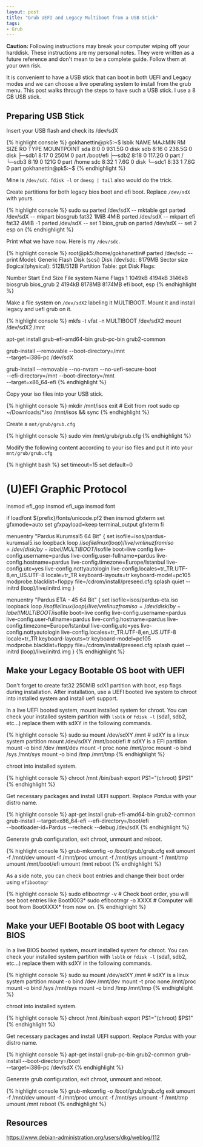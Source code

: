 ```yaml
---
layout: post
title: "Grub UEFI and Legacy Multiboot from a USB Stick"
tags:
- Grub
---
```


**Caution:** Following instructions may break your computer wiping off your
harddisk. These instructions are my personal notes. They were written as a
future reference and don't mean to be a complete guide. Follow them at your own
risk.

It is convenient to have a USB stick that can boot in both UEFI and Legacy modes
and we can choose a live operating system to install from the grub menu. This
post walks through the steps to have such a USB stick. I use a 8 GB USB stick.

## Preparing USB Stick
Insert your USB flash and check its /dev/sdX

{% highlight console %}
gokhanettin@pk5:~$ lsblk
NAME   MAJ:MIN RM   SIZE RO TYPE MOUNTPOINT
sda      8:0    0 931.5G  0 disk 
sdb      8:16   0 238.5G  0 disk 
├─sdb1   8:17   0   250M  0 part /boot/efi
├─sdb2   8:18   0 117.2G  0 part /
└─sdb3   8:19   0   121G  0 part /home
sdc      8:32   1   7.6G  0 disk 
└─sdc1   8:33   1   7.6G  0 part 
gokhanettin@pk5:~$ 
{% endhighlight %}

Mine is `/dev/sdc`. `fdisk -l` or `dmesg | tail` also would do the trick.

Create partitions for both legacy bios boot and efi boot. Replace `/dev/sdX` with
yours.

{% highlight console %}
sudo su
parted /dev/sdX -- mktable gpt
parted /dev/sdX -- mkpart biosgrub fat32 1MiB 4MiB
parted /dev/sdX -- mkpart efi fat32 4MiB -1
parted /dev/sdX -- set 1 bios_grub on
parted /dev/sdX -- set 2 esp on
{% endhighlight %}

Print what we have now. Here is my `/dev/sdc`.

{% highlight console %}
root@pk5:/home/gokhanettin# parted /dev/sdc -- print
Model: Generic Flash Disk (scsi)
Disk /dev/sdc: 8179MB
Sector size (logical/physical): 512B/512B
Partition Table: gpt
Disk Flags: 

Number  Start   End     Size    File system  Name      Flags
 1      1049kB  4194kB  3146kB               biosgrub  bios_grub
 2      4194kB  8178MB  8174MB               efi       boot, esp
{% endhighlight %}

Make a file system on `/dev/sdX2` labeling it MULTIBOOT. Mount it and install
legacy and uefi grub on it.

{% highlight console %}
mkfs -t vfat -n MULTIBOOT /dev/sdX2
mount /dev/sdX2 /mnt

apt-get install grub-efi-amd64-bin grub-pc-bin grub2-common

grub-install --removable --boot-directory=/mnt \
     --target=i386-pc /dev/sdX

grub-install --removable --no-nvram --no-uefi-secure-boot \
     --efi-directory=/mnt --boot-directory=/mnt \
     --target=x86_64-efi
{% endhighlight %}

Copy your iso files into your USB stick.

{% highlight console %}
mkdir /mnt/isos
exit # Exit from root
sudo cp ~/Downloads/*.iso /mnt/isos && sync
{% endhighlight %}

Create a `mnt/grub/grub.cfg`

{% highlight console %}
sudo vim /mnt/grub/grub.cfg
{% endhighlight %}

Modify the following content according to your iso files and put it into your
`mnt/grub/grub.cfg`

{% highlight bash %}
set timeout=15
set default=0

# (U)EFI Graphic Protocol
insmod efi_gop
insmod efi_uga
insmod font

if loadfont ${prefix}/fonts/unicode.pf2
then
       insmod gfxterm
       set gfxmode=auto
       set gfxpayload=keep
       terminal_output gfxterm
fi

menuentry "Pardus Kurumsal5 64 Bit" {
               set isofile=isos/pardus-kurumsal5.iso
               loopback loop /$isofile
               linux (loop)/live/vmlinuz fromiso=/dev/disk/by-label/MULTIBOOT/$isofile boot=live config live-config.username=pardus live-config.user-fullname=pardus live-config.hostname=pardus live-config.timezone=Europe/Istanbul live-config.utc=yes live-config.nottyautologin live-config.locales=tr_TR.UTF-8,en_US.UTF-8 locale=tr_TR keyboard-layouts=tr keyboard-model=pc105 modprobe.blacklist=floppy file=/cdrom/install/preseed.cfg splash quiet --
               initrd (loop)/live/initrd.img
}

menuentry "Pardus ETA - 45 64 Bit" {
               set isofile=isos/pardus-eta.iso
               loopback loop /$isofile
               linux (loop)/live/vmlinuz fromiso=/dev/disk/by-label/MULTIBOOT/$isofile boot=live config live-config.username=pardus live-config.user-fullname=pardus live-config.hostname=pardus live-config.timezone=Europe/Istanbul live-config.utc=yes live-config.nottyautologin live-config.locales=tr_TR.UTF-8,en_US.UTF-8 locale=tr_TR keyboard-layouts=tr keyboard-model=pc105 modprobe.blacklist=floppy file=/cdrom/install/preseed.cfg splash quiet --
               initrd (loop)/live/initrd.img
}
{% endhighlight %}

## Make your Legacy Bootable OS boot with UEFI

Don't forget to create fat32 250MiB sdX1 partition with boot, esp flags during
installation. After installation, use a UEFI booted live system to chroot into
installed system and install uefi support.

In a live UEFI booted system, mount installed system for chroot. You can check
your installed system partition with `lsblk` or `fdisk -l` (sda1, sdb2, etc...)
replace them with sdXY in the following commands.

{% highlight console %}
sudo su
mount /dev/sdXY /mnt # sdXY is a linux system partition
mount /dev/sdXY /mnt/boot/efi # sdXY is a EFI partition
mount -o bind /dev /mnt/dev
mount -t proc none /mnt/proc
mount -o bind /sys /mnt/sys
mount -o bind /tmp /mnt/tmp
{% endhighlight %}

chroot into installed system.

{% highlight console %}
chroot /mnt /bin/bash
export PS1="(chroot) $PS1"
{% endhighlight %}

Get necessary packages and install UEFI support. Replace *Pardus* with your
distro name.

{% highlight console %}
apt-get install grub-efi-amd64-bin grub2-common
grub-install --target=x86_64-efi --efi-directory=/boot/efi \
    --bootloader-id=Pardus --recheck --debug /dev/sdX
{% endhighlight %}

Generate grub configuration, exit chroot, unmount and reboot.

{% highlight console %}
grub-mkconfig -o /boot/grub/grub.cfg
exit
umount -f /mnt/dev
umount -f /mnt/proc
umount -f /mnt/sys
umount -f /mnt/tmp
umount /mnt/boot/efi
umount /mnt
reboot
{% endhighlight %}

As a side note, you can check boot entries and change their boot order using
`efibootmgr`

{% highlight console %}
sudo efibootmgr -v # Check boot order, you will see boot entries like Boot0003*
sudo efibootmgr -o XXXX # Computer will boot from BootXXXX* from now on.
{% endhighlight %}

## Make your UEFI Bootable OS boot with Legacy BIOS

In a live BIOS booted system, mount installed system for chroot. You can check
your installed system partition with `lsblk` or `fdisk -l` (sda1, sdb2, etc...)
replace them with sdXY in the following commands.


{% highlight console %}
sudo su
mount /dev/sdXY /mnt # sdXY is a linux system partition
mount -o bind /dev /mnt/dev
mount -t proc none /mnt/proc
mount -o bind /sys /mnt/sys
mount -o bind /tmp /mnt/tmp
{% endhighlight %}

chroot into installed system.

{% highlight console %}
chroot /mnt /bin/bash
export PS1="(chroot) $PS1"
{% endhighlight %}

Get necessary packages and install UEFI support. Replace *Pardus* with your
distro name.

{% highlight console %}
apt-get install grub-pc-bin grub2-common
grub-install --boot-directory=/boot \
    --target=i386-pc /dev/sdX
{% endhighlight %}

Generate grub configuration, exit chroot, unmount and reboot.

{% highlight console %}
grub-mkconfig -o /boot/grub/grub.cfg
exit
umount -f /mnt/dev
umount -f /mnt/proc
umount -f /mnt/sys
umount -f /mnt/tmp
umount /mnt
reboot
{% endhighlight %}

## Resources
<https://www.debian-administration.org/users/dkg/weblog/112>
